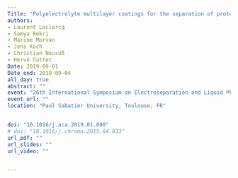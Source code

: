 ```yaml
---
Title: "Polyelectrolyte multilayer coatings for the separation of proteins by capillary electrophoresis: influence of polyelectrolyte nature"
authors:
- Laurent Leclercq
- Samya Bekri
- Marine Morvan
- Jens Koch
- Christian Neusüß
- Hervé Cottet
Date: 2019-09-01
Date_end: 2019-09-04
all_day: true
abstract: ""
event: "26th International Symposium on Electroseparation and Liquid Phase-Separation Techniques (ITP 2019)"
event_url: ""
location: "Paul Sabatier University, Toulouse, FR"


doi: "10.1016/j.aca.2019.01.008"
# doi: "10.1016/j.chroma.2015.04.033"
url_pdf: ""
url_slides: ""
url_video: ""


---
```


